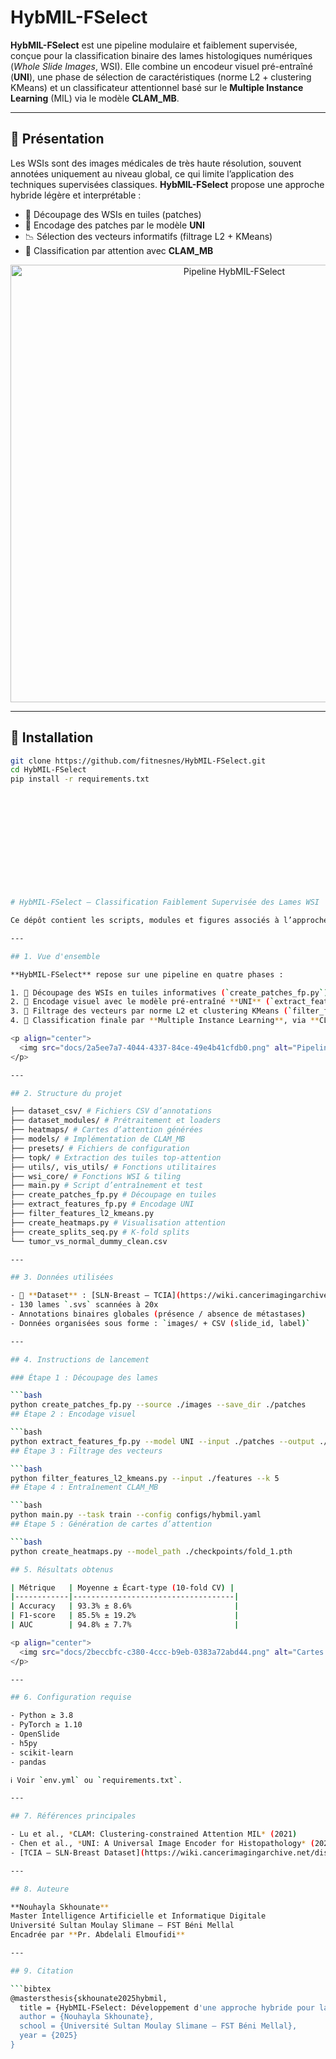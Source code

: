 # HybMIL-FSelect

**HybMIL-FSelect** est une pipeline modulaire et faiblement supervisée, conçue pour la classification binaire des lames histologiques numériques (*Whole Slide Images*, WSI). Elle combine un encodeur visuel pré-entraîné (**UNI**), une phase de sélection de caractéristiques (norme L2 + clustering KMeans) et un classificateur attentionnel basé sur le **Multiple Instance Learning** (MIL) via le modèle **CLAM_MB**.

---

## 🧠 Présentation

Les WSIs sont des images médicales de très haute résolution, souvent annotées uniquement au niveau global, ce qui limite l’application des techniques supervisées classiques. **HybMIL-FSelect** propose une approche hybride légère et interprétable :

- 📌 Découpage des WSIs en tuiles (patches)
- 🧠 Encodage des patches par le modèle **UNI**
- 📉 Sélection des vecteurs informatifs (filtrage L2 + KMeans)
- 🎯 Classification par attention avec **CLAM_MB**

<p align="center">
  <img src="images/pipeline_hybmil.png" alt="Pipeline HybMIL-FSelect" width="700">
</p>

---

## 🔧 Installation

```bash
git clone https://github.com/fitnesnes/HybMIL-FSelect.git
cd HybMIL-FSelect
pip install -r requirements.txt













# HybMIL-FSelect – Classification Faiblement Supervisée des Lames WSI

Ce dépôt contient les scripts, modules et figures associés à l’approche **HybMIL-FSelect**, développée dans le cadre d’un mémoire de Master à la FST Béni Mellal. L’objectif est de classifier automatiquement des images histopathologiques (*Whole Slide Images* – WSI) en contexte de supervision faible.

---

## 1. Vue d'ensemble

**HybMIL-FSelect** repose sur une pipeline en quatre phases :

1. 📌 Découpage des WSIs en tuiles informatives (`create_patches_fp.py`)
2. 🧠 Encodage visuel avec le modèle pré-entraîné **UNI** (`extract_features_fp.py`)
3. 🧮 Filtrage des vecteurs par norme L2 et clustering KMeans (`filter_features_l2_kmeans.py`)
4. 🎯 Classification finale par **Multiple Instance Learning**, via **CLAM_MB** (`main.py`)

<p align="center">
  <img src="docs/2a5ee7a7-4044-4337-84ce-49e4b41cfdb0.png" alt="Pipeline HybMIL-FSelect" width="700">
</p>

---

## 2. Structure du projet

├── dataset_csv/ # Fichiers CSV d’annotations
├── dataset_modules/ # Prétraitement et loaders
├── heatmaps/ # Cartes d’attention générées
├── models/ # Implémentation de CLAM_MB
├── presets/ # Fichiers de configuration
├── topk/ # Extraction des tuiles top-attention
├── utils/, vis_utils/ # Fonctions utilitaires
├── wsi_core/ # Fonctions WSI & tiling
├── main.py # Script d’entraînement et test
├── create_patches_fp.py # Découpage en tuiles
├── extract_features_fp.py # Encodage UNI
├── filter_features_l2_kmeans.py
├── create_heatmaps.py # Visualisation attention
├── create_splits_seq.py # K-fold splits
└── tumor_vs_normal_dummy_clean.csv

---

## 3. Données utilisées

- 📌 **Dataset** : [SLN-Breast – TCIA](https://wiki.cancerimagingarchive.net/display/Public/TCGA-BRCA)
- 130 lames `.svs` scannées à 20x
- Annotations binaires globales (présence / absence de métastases)
- Données organisées sous forme : `images/ + CSV (slide_id, label)`

---

## 4. Instructions de lancement

### Étape 1 : Découpage des lames

```bash
python create_patches_fp.py --source ./images --save_dir ./patches
## Étape 2 : Encodage visuel

```bash
python extract_features_fp.py --model UNI --input ./patches --output ./features
## Étape 3 : Filtrage des vecteurs

```bash
python filter_features_l2_kmeans.py --input ./features --k 5
## Étape 4 : Entraînement CLAM_MB

```bash
python main.py --task train --config configs/hybmil.yaml
## Étape 5 : Génération de cartes d’attention

```bash
python create_heatmaps.py --model_path ./checkpoints/fold_1.pth

## 5. Résultats obtenus

| Métrique   | Moyenne ± Écart-type (10-fold CV) |
|------------|------------------------------------|
| Accuracy   | 93.3% ± 8.6%                       |
| F1-score   | 85.5% ± 19.2%                      |
| AUC        | 94.8% ± 7.7%                       |

<p align="center">
  <img src="docs/2beccbfc-c380-4ccc-b9eb-0383a72abd44.png" alt="Cartes d’attention WSI" width="650">
</p>

---

## 6. Configuration requise

- Python ≥ 3.8  
- PyTorch ≥ 1.10  
- OpenSlide  
- h5py  
- scikit-learn  
- pandas  

ℹ️ Voir `env.yml` ou `requirements.txt`.

---

## 7. Références principales

- Lu et al., *CLAM: Clustering-constrained Attention MIL* (2021)  
- Chen et al., *UNI: A Universal Image Encoder for Histopathology* (2024)  
- [TCIA – SLN-Breast Dataset](https://wiki.cancerimagingarchive.net/display/Public/TCGA-BRCA)

---

## 8. Auteure

**Nouhayla Skhounate**  
Master Intelligence Artificielle et Informatique Digitale  
Université Sultan Moulay Slimane – FST Béni Mellal  
Encadrée par **Pr. Abdelali Elmoufidi**

---

## 9. Citation

```bibtex
@mastersthesis{skhounate2025hybmil,
  title = {HybMIL-FSelect: Développement d'une approche hybride pour la classification faiblement supervisée de lames WSI},
  author = {Nouhayla Skhounate},
  school = {Université Sultan Moulay Slimane – FST Béni Mellal},
  year = {2025}
}
```


